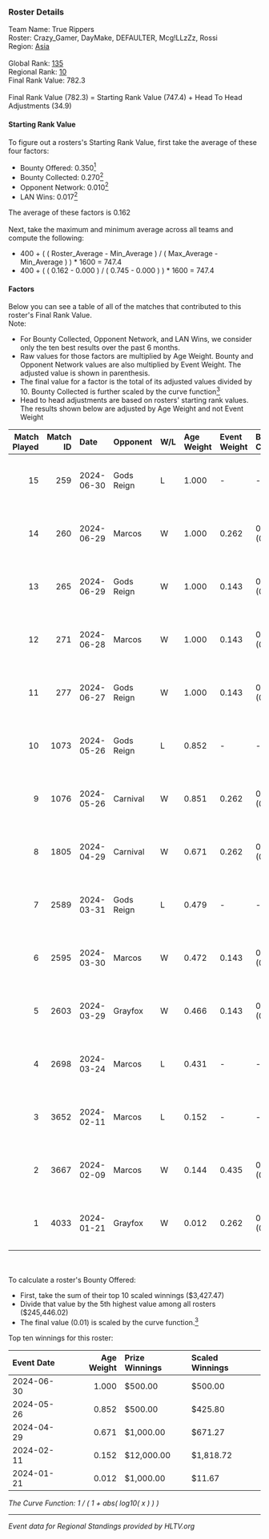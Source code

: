 ### Roster Details<br />
Team Name: True Rippers<br />
Roster: Crazy_Gamer, DayMake, DEFAULTER, Mcg!LLzZz, Rossi<br />
Region: [Asia]( ../standings_asia.md)<br />
<br />
Global Rank: [135](../standings_global.md)<br />
Regional Rank: [10]( ../standings_asia.md)<br />
Final Rank Value:  782.3<br />
<br />
Final Rank Value (782.3) = Starting Rank Value (747.4) + Head To Head Adjustments (34.9)<br />

#### Starting Rank Value<br />
To figure out a rosters's Starting Rank Value, first take the average of these four factors:<br />
- Bounty Offered: 0.350[<sup>1</sup>](#table2)
- Bounty Collected: 0.270[<sup>2</sup>](#table1)
- Opponent Network: 0.010[<sup>2</sup>](#table1)
- LAN Wins: 0.017[<sup>2</sup>](#table1)

The average of these factors is 0.162<br />
<br />
Next, take the maximum and minimum average across all teams and compute the following:<br />
- 400 + ( ( Roster_Average - Min_Average ) / ( Max_Average - Min_Average ) ) * 1600 = 747.4
- 400 + ( ( 0.162 - 0.000 ) / ( 0.745 - 0.000 ) ) * 1600 = 747.4


#### Factors<br />
Below you can see a table of all of the matches that contributed to this roster's Final Rank Value.<br />
Note:<br />

- For Bounty Collected, Opponent Network, and LAN Wins, we consider only the ten best results over the past 6 months.
- Raw values for those factors are multiplied by Age Weight. Bounty and Opponent Network values are also multiplied by Event Weight. The adjusted value is shown in parenthesis.
- The final value for a factor is the total of its adjusted values divided by 10. Bounty Collected is further scaled by the curve function[<sup>3</sup>](#curveFunction)
- Head to head adjustments are based on rosters' starting rank values. The results shown below are adjusted by Age Weight and not Event Weight
<span id="table1"></span><br />


| Match Played | Match ID | Date       | Opponent   | W/L | Age Weight | Event Weight | Bounty Collected | Opponent Network | LAN Wins  | H2H Adj. | Roster                                             |
| -: | -: | :- | :- | :- | :- | :- | :- | :- | :- | -: | :- |
|           15 |      259 | 2024-06-30 | Gods Reign | L   | 1.000      | -            | -                | -                | -         |   -13.10 | Crazy_Gamer, DayMake, DEFAULTER, Mcg!LLzZz, Rossi  |
|           14 |      260 | 2024-06-29 | Marcos     | W   | 1.000      | 0.262        | 0.000 (0.000)    | 0.041 (0.011)    | 0 (0.000) |     5.07 | Crazy_Gamer, DayMake, DEFAULTER, Mcg!LLzZz, Rossi  |
|           13 |      265 | 2024-06-29 | Gods Reign | W   | 1.000      | 0.143        | 0.065 (0.009)    | 0.277 (0.040)    | 0 (0.000) |    18.76 | Crazy_Gamer, DayMake, DEFAULTER, Mcg!LLzZz, Rossi  |
|           12 |      271 | 2024-06-28 | Marcos     | W   | 1.000      | 0.143        | 0.000 (0.000)    | 0.041 (0.006)    | 0 (0.000) |     5.92 | Crazy_Gamer, DayMake, DEFAULTER, Mcg!LLzZz, Rossi  |
|           11 |      277 | 2024-06-27 | Gods Reign | W   | 1.000      | 0.143        | 0.065 (0.009)    | 0.277 (0.040)    | 0 (0.000) |    20.32 | Crazy_Gamer, DayMake, DEFAULTER, Mcg!LLzZz, Rossi  |
|           10 |     1073 | 2024-05-26 | Gods Reign | L   | 0.852      | -            | -                | -                | -         |    -9.20 | Crazy_Gamer, DayMake, DEFAULTER, Mcg!LLzZz, Rossi  |
|            9 |     1076 | 2024-05-26 | Carnival   | W   | 0.851      | 0.262        | 0.001 (0.000)    | 0.000 (0.000)    | 0 (0.000) |     5.98 | Crazy_Gamer, DayMake, DEFAULTER, Mcg!LLzZz, Rossi  |
|            8 |     1805 | 2024-04-29 | Carnival   | W   | 0.671      | 0.262        | 0.001 (0.000)    | 0.000 (0.000)    | 0 (0.000) |     4.96 | Crazy_Gamer, DEFAULTER, Gh0sTTTT, Mcg!LLzZz, Rossi |
|            7 |     2589 | 2024-03-31 | Gods Reign | L   | 0.479      | -            | -                | -                | -         |    -5.29 | Crazy_Gamer, DEFAULTER, Gh0sTTTT, Mcg!LLzZz, Rossi |
|            6 |     2595 | 2024-03-30 | Marcos     | W   | 0.472      | 0.143        | 0.001 (0.000)    | 0.018 (0.001)    | 0 (0.000) |     5.42 | Crazy_Gamer, DEFAULTER, Gh0sTTTT, Mcg!LLzZz, Rossi |
|            5 |     2603 | 2024-03-29 | Grayfox    | W   | 0.466      | 0.143        | 0.001 (0.000)    | 0.010 (0.001)    | 0 (0.000) |     4.80 | Crazy_Gamer, DEFAULTER, Gh0sTTTT, Mcg!LLzZz, Rossi |
|            4 |     2698 | 2024-03-24 | Marcos     | L   | 0.431      | -            | -                | -                | -         |    -8.61 | Anasasis, Crazy_Gamer, DEFAULTER, Mcg!LLzZz, Rossi |
|            3 |     3652 | 2024-02-11 | Marcos     | L   | 0.152      | -            | -                | -                | -         |    -2.48 | DEFAULTER, Gh0sTTTT, kennyS, Mcg!LLzZz, Rossi      |
|            2 |     3667 | 2024-02-09 | Marcos     | W   | 0.144      | 0.435        | 0.012 (0.001)    | 0.018 (0.001)    | 1 (0.144) |     2.19 | DEFAULTER, Gh0sTTTT, kennyS, Mcg!LLzZz, Rossi      |
|            1 |     4033 | 2024-01-21 | Grayfox    | W   | 0.012      | 0.262        | 0.001 (0.000)    | 0.010 (0.000)    | 0 (0.000) |     0.12 | DEFAULTER, DiceDealer, Gh0sTTTT, Mcg!LLzZz, Rossi  |

<br />
<span id="table2"></span><br />
To calculate a roster's Bounty Offered:<br />

- First, take the sum of their top 10 scaled winnings ($3,427.47)
- Divide that value by the 5th highest value among all rosters ($245,446.02)
- The final value (0.01) is scaled by the curve function.[<sup>3</sup>](#curveFunction)

Top ten winnings for this roster:<br />

| Event Date | Age Weight | Prize Winnings | Scaled Winnings |
| :- | -: | :- | :- |
| 2024-06-30 |      1.000 | $500.00        | $500.00         |
| 2024-05-26 |      0.852 | $500.00        | $425.80         |
| 2024-04-29 |      0.671 | $1,000.00      | $671.27         |
| 2024-02-11 |      0.152 | $12,000.00     | $1,818.72       |
| 2024-01-21 |      0.012 | $1,000.00      | $11.67          |


<span id="curveFunction"></span>_The Curve Function: 1 / ( 1 + abs( log10( x ) ) )_<br />

---
_Event data for Regional Standings provided by HLTV.org_<br />

